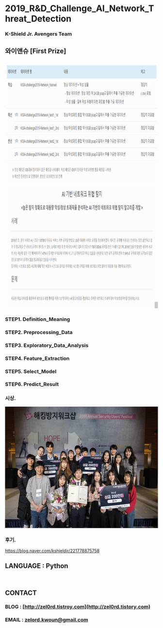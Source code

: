 **2019_R&D_Challenge_AI_Network_Threat_Detection**
==========
### K-Shield Jr. Avengers Team
## 와이앤슈 [First Prize]  

<!-- <img src="https://github.com/zel0rd/2019_R-D_Challenge_AI_Network_Threat_Detection/blob/master/References/story/dataset.png" width="600px" height="400px" ></img><br/> -->
<img src="https://raw.githubusercontent.com/zel0rd/2019_R-D_Challenge_AI_Network_Threat_Detection/master/References/dataset.png" width="600px" height="400px" ></img><br/>

<img src="https://github.com/zel0rd/2019_R-D_Challenge_AI_Network_Threat_Detection/blob/master/References/define.png" width="600px" height="400px" ></img><br/>


### STEP1. Definition_Meaning  

### STEP2. Preprocessing_Data  

### STEP3. Exploratory_Data_Analysis  

### STEP4. Feature_Extraction  

### STEP5. Select_Model  

### STEP6. Predict_Result  

### 시상.
<img src="https://raw.githubusercontent.com/zel0rd/2019_R-D_Challenge_AI_Network_Threat_Detection/master/References/R%26D_challenge.jpg
" width="600px" height="400px" ></img><br/>

### 후기.
https://blog.naver.com/kshieldjr/221778875758

## LANGUAGE : Python

<br>

## CONTACT
### BLOG : [http://zel0rd.tistroy.com](http://zel0rd.tistory.com)
### EMAIL : zelord.kwoun@gmail.com
